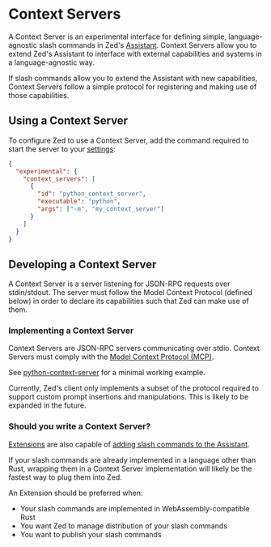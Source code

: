 # Context Servers

A Context Server is an experimental interface for defining simple, language-agnostic slash commands in Zed's [Assistant](./assistant.md). Context Servers allow you to extend Zed's Assistant to interface with external capabilities and systems in a language-agnostic way.

If slash commands allow you to extend the Assistant with new capabilities, Context Servers follow a simple protocol for registering and making use of those capabilities.

## Using a Context Server

To configure Zed to use a Context Server, add the command required to start the server to your [settings](./configuring-zed.md):

```json
{
  "experimental": {
    "context_servers": [
      {
        "id": "python_context_server",
        "executable": "python",
        "args": ["-m", "my_context_server"]
      }
    ]
  }
}
```

## Developing a Context Server

A Context Server is a server listening for JSON-RPC requests over stdin/stdout. The server must follow the Model Context Protocol (defined below) in order to declare its capabilities such that Zed can make use of them.

### Implementing a Context Server

Context Servers are JSON-RPC servers communicating over stdio. Context Servers must comply with the [Model Context Protocol (MCP)](./model_context_protocol).

See [python-context-server](https://github.com/zed-industries/python-context-server) for a minimal working example.

Currently, Zed's client only implements a subset of the protocol required to support custom prompt insertions and manipulations. This is likely to be expanded in the future.

### Should you write a Context Server?

[Extensions](../extensions.md) are also capable of [adding slash commands to the Assistant](../extensions/slash-commands.md).

If your slash commands are already implemented in a language other than Rust, wrapping them in a Context Server implementation will likely be the fastest way to plug them into Zed.

An Extension should be preferred when:

- Your slash commands are implemented in WebAssembly-compatible Rust
- You want Zed to manage distribution of your slash commands
- You want to publish your slash commands
